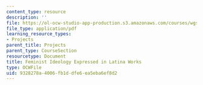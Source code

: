 ```yaml
---
content_type: resource
description: ''
file: https://ol-ocw-studio-app-production.s3.amazonaws.com/courses/wgs-s10-special-topics-in-women-gender-studies-seminar-latina-womens-voices-spring-2010/9328278a4006fb1ddfe6ea5eba6ef8d2_MITWGS_S10S10_fnl_feminist.pdf
file_type: application/pdf
learning_resource_types:
- Projects
parent_title: Projects
parent_type: CourseSection
resourcetype: Document
title: Feminist Ideology Expressed in Latina Works
type: OCWFile
uid: 9328278a-4006-fb1d-dfe6-ea5eba6ef8d2
---
```

